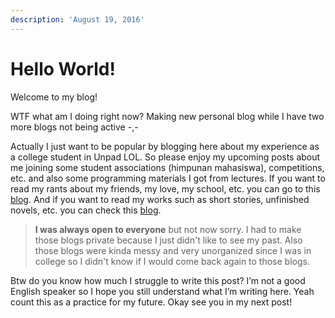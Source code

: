 ```yaml
---
description: 'August 19, 2016'
---
```


# Hello World!

Welcome to my blog!

WTF what am I doing right now? Making new personal blog while I have two more blogs not being active -,-

Actually I just want to be popular by blogging here about my experience as a college student in Unpad LOL. So please enjoy my upcoming posts about me joining some student associations \(himpunan mahasiswa\), competitions, etc. and also some programming materials I got from lectures. If you want to read my rants about my friends, my love, my school, etc. you can go to this [blog](http://realicejoanne.blogspot.com). And if you want to read my works such as short stories, unfinished novels, etc. you can check this [blog](http://alicetheuglyducklingsdiary.blogspot.com/).

> **I was always open to everyone** but not now sorry. I had to make those blogs private because I just didn't like to see my past. Also those blogs were kinda messy and very unorganized since I was in college so I didn't know if I would come back again to those blogs.

Btw do you know how much I struggle to write this post? I’m not a good English speaker so I hope you still understand what I’m writing here. Yeah count this as a practice for my future. Okay see you in my next post!

